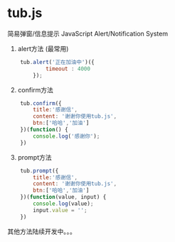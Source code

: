 # tub.js
简易弹窗/信息提示 JavaScript Alert/Notification System

1. alert方法 (最常用)

```javascript
	tub.alert('正在加油中')({
			timeout : 4000
		});
```

2. confirm方法 

```javascript
	tub.confirm({
		title:'感谢信',
		content: '谢谢你使用tub.js',
		btn:['哈哈','加油']
	})(function() {
		console.log('感谢你');
	})
```

3. prompt方法

```javascript
	tub.prompt({
		title:'感谢信',
		content: '谢谢你使用tub.js',
		btn:['哈哈','加油']
	})(function(value, input) {
		console.log(value);
		input.value = '';
	})
```

其他方法陆续开发中。。。